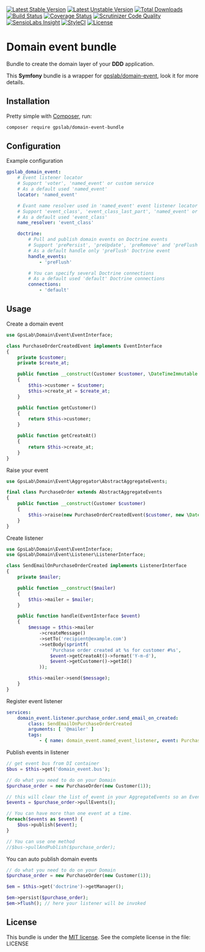 [![Latest Stable Version](https://img.shields.io/packagist/v/gpslab/domain-event-bundle.svg?maxAge=3600&label=stable)](https://packagist.org/packages/gpslab/domain-event-bundle)
[![Latest Unstable Version](https://img.shields.io/packagist/vpre/gpslab/domain-event-bundle.svg?maxAge=3600&label=unstable)](https://packagist.org/packages/gpslab/domain-event-bundle)
[![Total Downloads](https://img.shields.io/packagist/dt/gpslab/domain-event-bundle.svg?maxAge=3600)](https://packagist.org/packages/gpslab/domain-event-bundle)
[![Build Status](https://img.shields.io/travis/gpslab/domain-event-bundle.svg?maxAge=3600)](https://travis-ci.org/gpslab/domain-event-bundle)
[![Coverage Status](https://img.shields.io/coveralls/gpslab/domain-event-bundle.svg?maxAge=3600)](https://coveralls.io/github/gpslab/domain-event-bundle?branch=master)
[![Scrutinizer Code Quality](https://img.shields.io/scrutinizer/g/gpslab/domain-event-bundle.svg?maxAge=3600)](https://scrutinizer-ci.com/g/gpslab/domain-event-bundle/?branch=master)
[![SensioLabs Insight](https://img.shields.io/sensiolabs/i/3a2581f1-dec0-4f48-8133-b996cd9a62b5.svg?maxAge=3600&label=SLInsight)](https://insight.sensiolabs.com/projects/3a2581f1-dec0-4f48-8133-b996cd9a62b5)
[![StyleCI](https://styleci.io/repos/69584393/shield?branch=master)](https://styleci.io/repos/69584393)
[![License](https://img.shields.io/github/license/gpslab/domain-event-bundle.svg?maxAge=3600)](https://github.com/gpslab/domain-event-bundle)

Domain event bundle
===================

Bundle to create the domain layer of your **DDD** application.

This **Symfony** bundle is a wrapper for [gpslab/domain-event](https://github.com/gpslab/domain-event), look it for more details.

## Installation

Pretty simple with [Composer](http://packagist.org), run:

```sh
composer require gpslab/domain-event-bundle
```

## Configuration

Example configuration

```yml
gpslab_domain_event:
    # Event listener locator
    # Support 'voter', 'named_event' or custom service
    # As a default used 'named_event'
    locator: 'named_event'

    # Evant name resolver used in 'named_event' event listener locator
    # Support 'event_class', 'event_class_last_part', 'named_event' or a custom service
    # As a default used 'event_class'
    name_resolver: 'event_class'

    doctrine:
        # Pull and publish domain events on Doctrine events
        # Support 'prePersist', 'preUpdate', 'preRemove' and 'preFlush' events
        # As a default handle only 'preFlush' Doctrine event
        handle_events:
            - 'preFlush'

        # You can specify several Doctrine connections
        # As a default used 'default' Doctrine connections
        connections:
            - 'default'
```

## Usage

Create a domain event

```php
use GpsLab\Domain\Event\EventInterface;

class PurchaseOrderCreatedEvent implements EventInterface
{
    private $customer;
    private $create_at;

    public function __construct(Customer $customer, \DateTimeImmutable $create_at)
    {
        $this->customer = $customer;
        $this->create_at = $create_at;
    }

    public function getCustomer()
    {
        return $this->customer;
    }

    public function getCreateAt()
    {
        return $this->create_at;
    }
}
```

Raise your event

```php
use GpsLab\Domain\Event\Aggregator\AbstractAggregateEvents;

final class PurchaseOrder extends AbstractAggregateEvents
{
    public function __construct(Customer $customer)
    {
        $this->raise(new PurchaseOrderCreatedEvent($customer, new \DateTimeImmutable()));
    }
}
```

Create listener

```php
use GpsLab\Domain\Event\EventInterface;
use GpsLab\Domain\Event\Listener\ListenerInterface;

class SendEmailOnPurchaseOrderCreated implements ListenerInterface
{
    private $mailer;

    public function __construct($mailer)
    {
        $this->mailer = $mailer;
    }

    public function handle(EventInterface $event)
    {
        $message = $this->mailer
            ->createMessage()
            ->setTo('recipient@example.com')
            ->setBody(sprintf(
                'Purchase order created at %s for customer #%s',
                $event->getCreateAt()->format('Y-m-d'),
                $event->getCustomer()->getId()
            ));

        $this->mailer->send($message);
    }
}
```

Register event listener

```yml
services:
    domain_event.listener.purchase_order.send_email_on_created:
        class: SendEmailOnPurchaseOrderCreated
        arguments: [ '@mailer' ]
        tags:
            - { name: domain_event.named_event_listener, event: PurchaseOrderCreatedEvent }
```

Publish events in listener

```php
// get event bus from DI container
$bus = $this->get('domain_event.bus');

// do what you need to do on your Domain
$purchase_order = new PurchaseOrder(new Customer(1));

// this will clear the list of event in your AggregateEvents so an Event is trigger only once
$events = $purchase_order->pullEvents();

// You can have more than one event at a time.
foreach($events as $event) {
    $bus->publish($event);
}

// You can use one method
//$bus->pullAndPublish($purchase_order);
```

You can auto publish domain events

```php
// do what you need to do on your Domain
$purchase_order = new PurchaseOrder(new Customer(1));

$em = $this->get('doctrine')->getManager();

$em->persist($purchase_order);
$em->flush(); // here your listener will be invoked
```

## License

This bundle is under the [MIT license](http://opensource.org/licenses/MIT). See the complete license in the file: LICENSE
